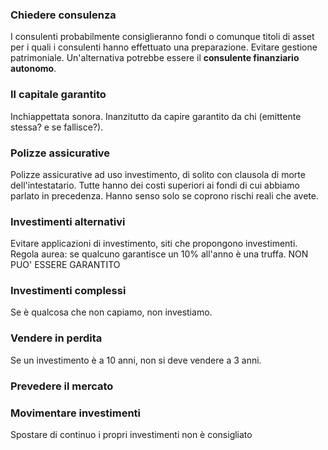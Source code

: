 ### Chiedere consulenza
I consulenti probabilmente consiglieranno fondi o comunque titoli di asset per i quali i consulenti hanno effettuato una preparazione. Evitare gestione patrimoniale. Un'alternativa potrebbe essere il **consulente finanziario autonomo**. 
### Il capitale garantito
Inchiappettata sonora. Inanzitutto da capire garantito da chi (emittente stessa? e se fallisce?).
### Polizze assicurative
Polizze assicurative ad uso investimento, di solito con clausola di morte dell'intestatario. Tutte hanno dei costi superiori ai fondi di cui abbiamo parlato in precedenza. Hanno senso solo se coprono rischi reali che avete.
### Investimenti alternativi
Evitare applicazioni di investimento, siti che propongono investimenti. Regola aurea: se qualcuno garantisce un 10% all'anno è una truffa. NON PUO' ESSERE GARANTITO
### Investimenti complessi
Se è qualcosa che non capiamo, non investiamo. 
### Vendere in perdita
Se un investimento è a 10 anni, non si deve vendere a 3 anni. 
### Prevedere il mercato

### Movimentare investimenti
Spostare di continuo i propri investimenti non è consigliato
